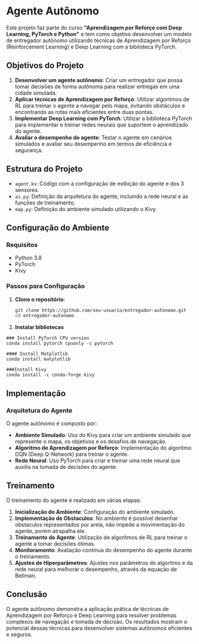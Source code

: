 # Agente Autônomo

Este projeto faz parte do curso **"Aprendizagem por Reforço com Deep Learning, PyTorch e Python"** 
e tem como objetivo desenvolver um modelo de entregador autônomo utilizando técnicas de 
Aprendizagem por Reforço (Reinforcement Learning) e Deep Learning com a biblioteca PyTorch.

## Objetivos do Projeto

1. **Desenvolver um agente autônomo**: Criar um entregador que possa tomar decisões 
de forma autônoma para realizar entregas em uma cidade simulada.
2. **Aplicar técnicas de Aprendizagem por Reforço**: Utilizar algoritmos de RL para treinar o 
agente a navegar pelo mapa, evitando obstáculos e encontrando as rotas mais eficientes entre duas pontas.
3. **Implementar Deep Learning com PyTorch**: Utilizar a biblioteca PyTorch para implementar e 
treinar redes neurais que suportem o aprendizado do agente.
4. **Avaliar o desempenho do agente**: Testar o agente em cenários simulados e avaliar seu 
desempenho em termos de eficiência e segurança.

## Estrutura do Projeto

- `agent.kv`: Código com a configuração de exibição do agente e dos 3 sensores.
- `ai.py`: Definição da arquitetura do agente, incluindo a rede neural e as funções de treinamento.
- `map.py`: Definição do ambiente simulado utilizando o Kivy.


## Configuração do Ambiente

### Requisitos

- Python 3.8
- PyTorch
- Kivy

### Passos para Configuração

1. **Clone o repositório**:
    ```bash
    git clone https://github.com/seu-usuario/entregador-autonomo.git
    cd entregador-autonomo
    ```
2. **Instalar bibliotecas**
```
### Install PyTorch CPU version
conda install pytorch cpuonly -c pytorch

#### Install Matplotlib
conda install matplotlib

###Install Kivy
conda install -c conda-forge kivy
```

## Implementação

### Arquitetura do Agente

O agente autônomo é composto por:

- **Ambiente Simulado**: Uso do Kivy para criar um ambiente simulado que represente o mapa, os objetivos e os desafios de navegação.
- **Algoritmo de Aprendizagem por Reforço**: Implementação do algoritmo DQN (Deep Q-Network) para treinar o agente.
- **Rede Neural**: Uso PyTorch para criar e treinar uma rede neural que auxilia na tomada de decisões do agente.


## Treinamento

O treinamento do agente é realizado em várias etapas:

1. **Inicialização do Ambiente**: Configuração do ambiente simulado.
2. **Implementação de Obstaculos**: No ambiente é possível desenhar obstaculos representados por areia, não impede a movimentação do agente, porém atrapalha ele.
3. **Treinamento do Agente**: Utilização de algoritmos de RL para treinar o agente a tomar decisões ótimas.
4. **Monitoramento**: Avaliação contínua do desempenho do agente durante o treinamento.
5. **Ajustes de Hiperparâmetros**: Ajustes nos parâmetros do algoritmo e da rede neural para melhorar o desempenho, através da equação de Bellman.


## Conclusão

O agente autônomo demonstra a aplicação prática de técnicas de Aprendizagem por Reforço e 
Deep Learning para resolver problemas complexos de navegação e tomada de decisão. 
Os resultados mostram o potencial dessas técnicas para desenvolver sistemas autônomos eficientes e seguros.
